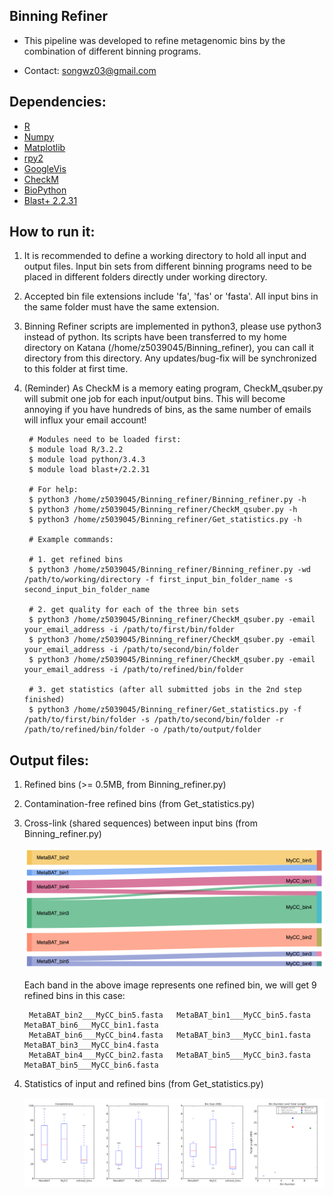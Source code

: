 Binning Refiner
---

+ This pipeline was developed to refine metagenomic bins by the combination of different binning programs.

+ Contact: songwz03@gmail.com

Dependencies:
---

+ [R](https://www.r-project.org)
+ [Numpy](http://www.numpy.org)
+ [Matplotlib](http://matplotlib.org)
+ [rpy2](http://rpy2.bitbucket.org)
+ [GoogleVis](https://github.com/mages/googleVis#googlevis)
+ [CheckM](http://ecogenomics.github.io/CheckM/)
+ [BioPython](https://github.com/biopython/biopython.github.io/)
+ [Blast+ 2.2.31](http://www.ncbi.nlm.nih.gov/news/06-16-2015-blast-plus-update/)


How to run it:
---

1. It is recommended to define a working directory to hold all input and output files. Input bin sets from different
binning programs need to be placed in different folders directly under working directory.

1. Accepted bin file extensions include 'fa', 'fas' or 'fasta'. All input bins in the same folder must have the same extension.

1. Binning Refiner scripts are implemented in python3, please use python3 instead of python. Its scripts have been
transferred to my home directory on Katana (/home/z5039045/Binning_refiner), you can call it directory from this directory.
Any updates/bug-fix will be synchronized to this folder at first time.

1. (Reminder) As CheckM is a memory eating program, CheckM_qsuber.py will submit one job for each input/output bins. This will become annoying
if you have hundreds of bins, as the same number of emails will influx your email account!

        # Modules need to be loaded first:
        $ module load R/3.2.2
        $ module load python/3.4.3
        $ module load blast+/2.2.31

        # For help:
        $ python3 /home/z5039045/Binning_refiner/Binning_refiner.py -h
        $ python3 /home/z5039045/Binning_refiner/CheckM_qsuber.py -h
        $ python3 /home/z5039045/Binning_refiner/Get_statistics.py -h

        # Example commands:

        # 1. get refined bins
        $ python3 /home/z5039045/Binning_refiner/Binning_refiner.py -wd /path/to/working/directory -f first_input_bin_folder_name -s second_input_bin_folder_name

        # 2. get quality for each of the three bin sets
        $ python3 /home/z5039045/Binning_refiner/CheckM_qsuber.py -email your_email_address -i /path/to/first/bin/folder
        $ python3 /home/z5039045/Binning_refiner/CheckM_qsuber.py -email your_email_address -i /path/to/second/bin/folder
        $ python3 /home/z5039045/Binning_refiner/CheckM_qsuber.py -email your_email_address -i /path/to/refined/bin/folder

        # 3. get statistics (after all submitted jobs in the 2nd step finished)
        $ python3 /home/z5039045/Binning_refiner/Get_statistics.py -f /path/to/first/bin/folder -s /path/to/second/bin/folder -r /path/to/refined/bin/folder -o /path/to/output/folder


Output files:
---

1. Refined bins (>= 0.5MB, from Binning_refiner.py)

1. Contamination-free refined bins (from Get_statistics.py)

1. Cross-link (shared sequences) between input bins (from Binning_refiner.py)

    ![Sankey_plot](doc/images/sankey_plot.jpg)

    Each band in the above image represents one refined bin, we will get 9 refined bins in this case:

        MetaBAT_bin2___MyCC_bin5.fasta   MetaBAT_bin1___MyCC_bin5.fasta   MetaBAT_bin6___MyCC_bin1.fasta
        MetaBAT_bin6___MyCC_bin4.fasta   MetaBAT_bin3___MyCC_bin1.fasta   MetaBAT_bin3___MyCC_bin4.fasta
        MetaBAT_bin4___MyCC_bin2.fasta   MetaBAT_bin5___MyCC_bin3.fasta   MetaBAT_bin5___MyCC_bin6.fasta

1. Statistics of input and refined bins (from Get_statistics.py)

    ![Statistics](doc/images/statistics.png)
